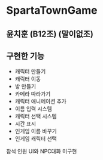 # SpartaTownGame
 
## 윤치훈 (B12조) (말이없조)

## 구현한 기능

+ 캐릭터 만들기
+ 캐릭터 이동
+ 방 만들기
+ 카메라 따라가기
+ 캐릭터 애니메이션 추가
+ 이름 입력 시스템
+ 캐릭터 선택 시스템
+ 시간 표시
+ 인게임 이름 바꾸기
+ 인게임 캐릭터 선택

참석 인원 UI와 NPC대화 미구현

